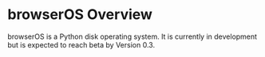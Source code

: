 # browserOS Overview
browserOS is a Python disk operating system. It is currently in development but is expected to reach beta by Version 0.3.
